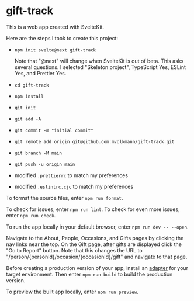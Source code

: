 # gift-track

This is a web app created with SvelteKit.

Here are the steps I took to create this project:

- `npm init svelte@next gift-track`

  Note that "@next" will change when SvelteKit is out of beta.
  This asks several questions. I selected "Skeleton project",
  TypeScript Yes, ESLint Yes, and Prettier Yes.

- `cd gift-track`
- `npm install`
- `git init`
- `git add -A`
- `git commit -m "initial commit"`
- `git remote add origin git@github.com:mvolkmann/gift-track.git`
- `git branch -M main`
- `git push -u origin main`
- modified `.prettierrc` to match my preferences
- modified `.eslintrc.cjc` to match my preferences

To format the source files, enter `npm run format`.

To check for issues, enter `npm run lint`.
To check for even more issues, enter `npm run check`.

To run the app locally in your default browser,
enter `npm run dev -- --open`.

Navigate to the About, People, Occasions, and Gifts pages
by clicking the nav links near the top.
On the Gift page, after gifts are displayed click the "Go to Report" button.
Note that this changes the URL to
"/person/{personId}/occasion/{occasionId}/gift"
and navigate to that page.

Before creating a production version of your app,
install an [adapter](https://kit.svelte.dev/docs#adapters)
for your target environment.
Then enter `npm run build` to build the production version.

To preview the built app locally, enter `npm run preview`.
